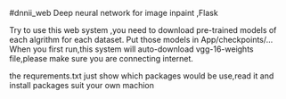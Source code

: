 #dnnii_web Deep neural network for image inpaint ,Flask

Try to use this web system ,you need to download pre-trained models of each algrithm for each dataset.
    Put those models in App/checkpoints/...
When you first run,this system will auto-download vgg-16-weights file,please make sure you are connecting internet.

the requrements.txt just show which packages would be use,read it and install packages suit your own machion